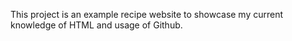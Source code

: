 This project is an example recipe website to showcase my current knowledge of HTML and usage of Github.